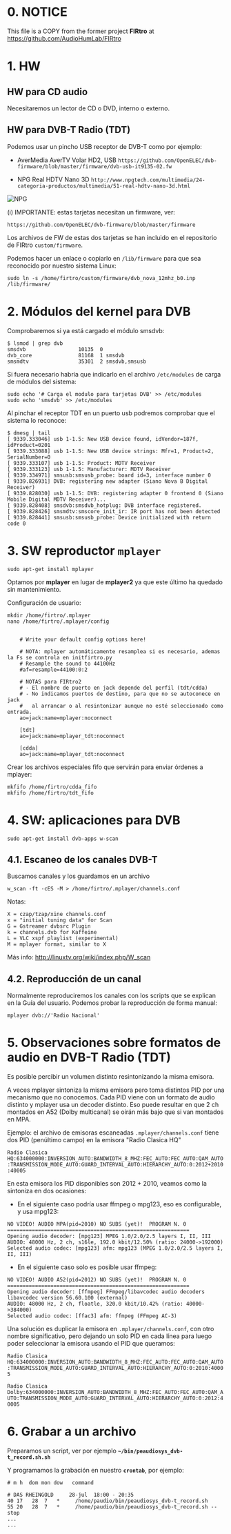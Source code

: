 # 0. NOTICE
This file is a COPY from the former project **FIRtro** at https://github.com/AudioHumLab/FIRtro


# 1. HW

## HW para CD audio

Necesitaremos un lector de CD o DVD, interno o externo.

## HW para DVB-T Radio (TDT)

Podemos usar un pincho USB receptor de DVB-T como por ejemplo:

- AverMedia AverTV Volar HD2, USB `https://github.com/OpenELEC/dvb-firmware/blob/master/firmware/dvb-usb-it9135-02.fw`

- NPG Real HDTV Nano 3D `http://www.npgtech.com/multimedia/24-categoria-productos/multimedia/51-real-hdtv-nano-3d.html`

![NPG](https://github.com/Rsantct/pe.audio.sys/blob/master/pe.audio.sys/doc/images/NPG%20HDTV%20Nano%203D.jpg)

(i) IMPORTANTE: estas tarjetas necesitan un firmware, ver:

`https://github.com/OpenELEC/dvb-firmware/blob/master/firmware`

Los archivos de FW de estas dos tarjetas se han incluido en el repositorio de FIRtro `custom/firmware`.

Podemos hacer un enlace o copiarlo en `/lib/firmware` para que sea reconocido por nuestro sistema Linux:

    sudo ln -s /home/firtro/custom/firmware/dvb_nova_12mhz_b0.inp /lib/firmware/

# 2. Módulos del kernel para DVB

Comprobaremos si ya está cargado el módulo smsdvb:

    $ lsmod | grep dvb
    smsdvb                 10135  0 
    dvb_core               81168  1 smsdvb
    smsmdtv                35301  2 smsdvb,smsusb

Si fuera necesario habría que indicarlo en el archivo `/etc/modules` de carga de módulos del sistema:

    sudo echo '# Carga el modulo para tarjetas DVB' >> /etc/modules
    sudo echo 'smsdvb' >> /etc/modules

Al pinchar el receptor TDT en un puerto usb podremos comprobar que el sistema lo reconoce:

    $ dmesg | tail
    [ 9339.333046] usb 1-1.5: New USB device found, idVendor=187f, idProduct=0201
    [ 9339.333088] usb 1-1.5: New USB device strings: Mfr=1, Product=2, SerialNumber=0
    [ 9339.333107] usb 1-1.5: Product: MDTV Receiver
    [ 9339.333123] usb 1-1.5: Manufacturer: MDTV Receiver
    [ 9339.334971] smsusb:smsusb_probe: board id=3, interface number 0
    [ 9339.826931] DVB: registering new adapter (Siano Nova B Digital Receiver)
    [ 9339.828030] usb 1-1.5: DVB: registering adapter 0 frontend 0 (Siano Mobile Digital MDTV Receiver)...
    [ 9339.828408] smsdvb:smsdvb_hotplug: DVB interface registered.
    [ 9339.828426] smsmdtv:smscore_init_ir: IR port has not been detected
    [ 9339.828441] smsusb:smsusb_probe: Device initialized with return code 0


# 3. SW reproductor `mplayer`

    sudo apt-get install mplayer

Optamos por **mplayer** en lugar de **mplayer2** ya que este último ha quedado sin mantenimiento.

Configuración de usuario:

    mkdir /home/firtro/.mplayer
    nano /home/firtro/.mplayer/config


        # Write your default config options here!
        
        # NOTA: mplayer automáticamente resamplea si es necesario, ademas la Fs se controla en initfirtro.py
        # Resample the sound to 44100Hz
        #af=resample=44100:0:2
        
        # NOTAS para FIRtro2
        # - El nombre de puerto en jack depende del perfil (tdt/cdda)
        # - No indicamos puertos de destino, para que no se autoconece en jack
        #   al arrancar o al resintonizar aunque no esté seleccionado como entrada.
        ao=jack:name=mplayer:noconnect
        
        [tdt]
        ao=jack:name=mplayer_tdt:noconnect
        
        [cdda]
        ao=jack:name=mplayer_tdt:noconnect
        

Crear los archivos especiales fifo que servirán para enviar órdenes a mplayer:

    mkfifo /home/firtro/cdda_fifo
    mkfifo /home/firtro/tdt_fifo

# 4. SW: aplicaciones para DVB

    sudo apt-get install dvb-apps w-scan


## 4.1. Escaneo de los canales DVB-T

Buscamos canales y los guardamos en un archivo

    w_scan -ft -cES -M > /home/firtro/.mplayer/channels.conf

Notas:  

    X = czap/tzap/xine channels.conf
    x = "initial tuning data" for Scan
    G = Gstreamer dvbsrc Plugin
    k = channels.dvb for Kaffeine
    L = VLC xspf playlist (experimental)
    M = mplayer format, similar to X

Más info: http://linuxtv.org/wiki/index.php/W_scan

## 4.2. Reproducción de un canal

Normalmente reproduciremos los canales con los scripts que se explican en la Guía del usuario. Podemos 
probar la reproducción de forma manual:

    mplayer dvb://'Radio Nacional'

# 5. Observaciones sobre formatos de audio en DVB-T Radio (TDT)

Es posible percibir un volumen distinto resintonizando la misma emisora.

A veces mplayer sintoniza la misma emisora pero toma distintos PID por una mecanismo que no conocemos. Cada PID viene con un formato de audio distinto y mplayer usa un decoder distinto. Eso puede resultar en que 2 ch montados en A52 (Dolby multicanal) se oirán más bajo que si van montados en MPA.

Ejemplo: el archivo de emisoras escaneadas `.mplayer/channels.conf` tiene dos PID (penúltimo campo) en la emisora "Radio Clasica HQ"

`Radio Clasica HQ:634000000:INVERSION_AUTO:BANDWIDTH_8_MHZ:FEC_AUTO:FEC_AUTO:QAM_AUTO:TRANSMISSION_MODE_AUTO:GUARD_INTERVAL_AUTO:HIERARCHY_AUTO:0:2012+2010:40005`

En esta emisora los PID disponibles son 2012 + 2010, veamos como la sintoniza en dos ocasiones:

- En el siguiente caso podría usar ffmpeg o mpg123, eso es configurable, y usa mpg123:
```
NO VIDEO! AUDIO MPA(pid=2010) NO SUBS (yet)!  PROGRAM N. 0
===========================================================
Opening audio decoder: [mpg123] MPEG 1.0/2.0/2.5 layers I, II, III
AUDIO: 48000 Hz, 2 ch, s16le, 192.0 kbit/12.50% (ratio: 24000->192000)
Selected audio codec: [mpg123] afm: mpg123 (MPEG 1.0/2.0/2.5 layers I, II, III)

```

- En el siguiente caso solo es posible usar ffmpeg:

```
NO VIDEO! AUDIO A52(pid=2012) NO SUBS (yet)!  PROGRAM N. 0
===========================================================
Opening audio decoder: [ffmpeg] FFmpeg/libavcodec audio decoders
libavcodec version 56.60.100 (external)
AUDIO: 48000 Hz, 2 ch, floatle, 320.0 kbit/10.42% (ratio: 40000->384000)
Selected audio codec: [ffac3] afm: ffmpeg (FFmpeg AC-3)
```


Una solución es duplicar la emisora en `.mplayer/channels.conf`, con otro nombre significativo, pero dejando un solo PID en cada línea para luego poder seleccionar la emisora usando el PID que queramos:

`Radio Clasica HQ:634000000:INVERSION_AUTO:BANDWIDTH_8_MHZ:FEC_AUTO:FEC_AUTO:QAM_AUTO:TRANSMISSION_MODE_AUTO:GUARD_INTERVAL_AUTO:HIERARCHY_AUTO:0:2010:40005`

`Radio Clasica Dolby:634000000:INVERSION_AUTO:BANDWIDTH_8_MHZ:FEC_AUTO:FEC_AUTO:QAM_AUTO:TRANSMISSION_MODE_AUTO:GUARD_INTERVAL_AUTO:HIERARCHY_AUTO:0:2012:40005`

# 6. Grabar a un archivo

Preparamos un script, ver por ejemplo **`~/bin/peaudiosys_dvb-t_record.sh.sh`**

Y programamos la grabación en nuestro **`crontab`**, por ejemplo:


    # m h  dom mon dow   command
    
    # DAS RHEINGOLD     28-jul  18:00 - 20:35
    40 17   28  7   *     /home/paudio/bin/peaudiosys_dvb-t_record.sh
    55 20   28  7   *     /home/paudio/bin/peaudiosys_dvb-t_record.sh --stop
    ...
    ...


